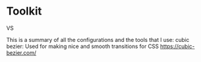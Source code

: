 # Toolkit

VS









This is a summary of all the configurations and the tools that I use:
cubic bezier: Used for making nice and smooth transitions for CSS
https://cubic-bezier.com/

